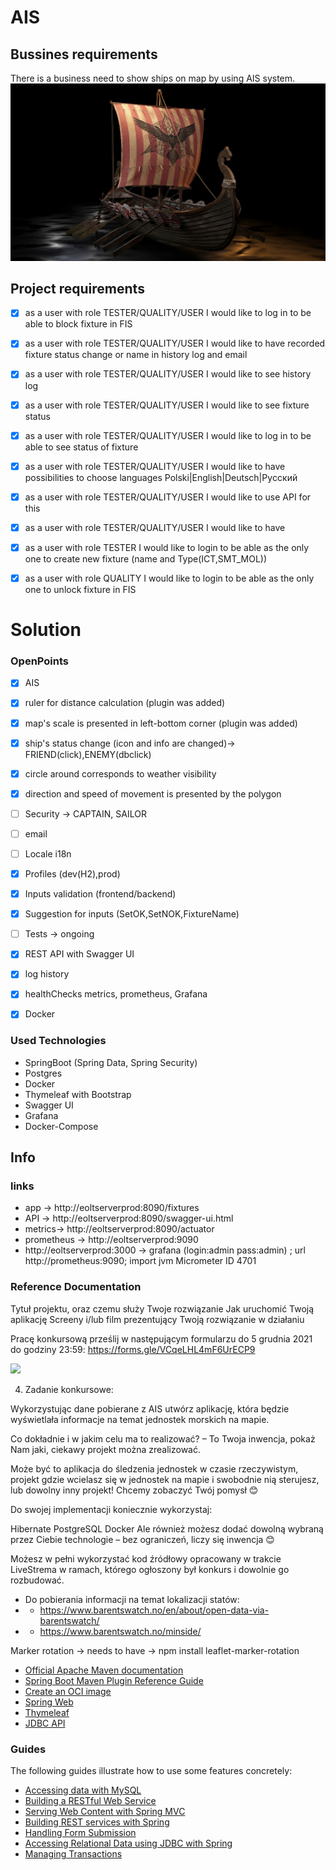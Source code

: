 # AIS

## Bussines requirements
There is a business need to show ships on map by using AIS system.
![](src/main/resources/static.photos/screenshots/viking.jpeg)

## Project requirements
- [x] as a user with role TESTER/QUALITY/USER  I would like to log in to be able to block fixture in FIS
- [x] as a user with role TESTER/QUALITY/USER I would like to have recorded fixture status change or name  in history log and email
- [x] as a user with role TESTER/QUALITY/USER  I would like to see history log
- [x] as a user with role TESTER/QUALITY/USER  I would like to see fixture status
- [x] as a user with role TESTER/QUALITY/USER I would like to log in to be able to see status of fixture
- [x] as a user with role TESTER/QUALITY/USER I would like to have possibilities to choose languages Polski|English|Deutsch|Pyсский
- [x] as a user with role TESTER/QUALITY/USER I would like to use API for this
- [x] as a user with role TESTER/QUALITY/USER I would like to have
- [x] as a user with role TESTER  I would like to login to be able as the only one to create new fixture (name and Type(ICT,SMT_MOL))
- [x] as a user with role QUALITY I would like to login to be able as the only one to unlock fixture in FIS


# Solution


### OpenPoints
- [x] AIS
- [x] ruler for distance calculation  (plugin was added)
- [x] map's scale is presented in left-bottom corner (plugin was added)
- [x] ship's status change (icon and info are changed)-> FRIEND(click),ENEMY(dbclick)
- [x] circle around corresponds to weather visibility
- [x] direction and speed  of movement is presented by the polygon
- [ ] Security -> CAPTAIN, SAILOR
- [ ] email
- [ ] Locale i18n
- [x] Profiles (dev(H2),prod)
- [x] Inputs validation (frontend/backend)
- [x] Suggestion for inputs (SetOK,SetNOK,FixtureName)
- [ ] Tests -> ongoing
- [x] REST API with Swagger UI
- [x] log history
- [x] healthChecks metrics, prometheus, Grafana
- [x] Docker


### Used Technologies
- SpringBoot (Spring Data, Spring Security)
- Postgres
- Docker
- Thymeleaf with Bootstrap
- Swagger UI
- Grafana
- Docker-Compose

## Info


### links
- app    -> http://eoltserverprod:8090/fixtures
- API    -> http://eoltserverprod:8090/swagger-ui.html
- metrics-> http://eoltserverprod:8090/actuator
- prometheus -> http://eoltserverprod:9090
- http://eoltserverprod:3000 -> grafana (login:admin pass:admin) ; url http://prometheus:9090; import jvm Micrometer ID 4701





















### Reference Documentation

Tytuł projektu, oraz czemu służy Twoje rozwiązanie
Jak uruchomić Twoją aplikację
Screeny i/lub film prezentujący Twoją rozwiązanie w działaniu

Pracę konkursową prześlij w następującym formularzu do 5 grudnia 2021 do godziny 23:59: https://forms.gle/VCqeLHL4mF6UrECP9

![](https://upload.wikimedia.org/wikipedia/commons/thumb/e/ea/BB61_USS_Iowa_BB61_broadside_USN.jpg/1024px-BB61_USS_Iowa_BB61_broadside_USN.jpg)

4. Zadanie konkursowe:

Wykorzystując dane pobierane z AIS utwórz aplikację, która będzie wyświetlała informacje na temat jednostek morskich na mapie.

Co dokładnie i w jakim celu ma to realizować? – To Twoja inwencja, pokaż Nam jaki, ciekawy projekt można zrealizować.

Może być to aplikacja do śledzenia jednostek w czasie rzeczywistym, projekt gdzie wcielasz się w jednostek na mapie i swobodnie nią sterujesz, lub dowolny inny projekt! Chcemy zobaczyć Twój pomysł 😊

Do swojej implementacji koniecznie wykorzystaj:

Hibernate
PostgreSQL
Docker
Ale również możesz dodać dowolną wybraną przez Ciebie technologie – bez ograniczeń, liczy się inwencja 😊

Możesz w pełni wykorzystać kod źródłowy opracowany w trakcie LiveStrema w ramach, którego ogłoszony był konkurs i dowolnie go rozbudować.


* Do pobierania informacji na temat lokalizacji statów:
* * https://www.barentswatch.no/en/about/open-data-via-barentswatch/
* * https://www.barentswatch.no/minside/








Marker rotation -> needs to have  -> npm install leaflet-marker-rotation

* [Official Apache Maven documentation](https://maven.apache.org/guides/index.html)
* [Spring Boot Maven Plugin Reference Guide](https://docs.spring.io/spring-boot/docs/2.6.0/maven-plugin/reference/html/)
* [Create an OCI image](https://docs.spring.io/spring-boot/docs/2.6.0/maven-plugin/reference/html/#build-image)
* [Spring Web](https://docs.spring.io/spring-boot/docs/2.6.0/reference/htmlsingle/#boot-features-developing-web-applications)
* [Thymeleaf](https://docs.spring.io/spring-boot/docs/2.6.0/reference/htmlsingle/#boot-features-spring-mvc-template-engines)
* [JDBC API](https://docs.spring.io/spring-boot/docs/2.6.0/reference/htmlsingle/#boot-features-sql)

### Guides

The following guides illustrate how to use some features concretely:

* [Accessing data with MySQL](https://spring.io/guides/gs/accessing-data-mysql/)
* [Building a RESTful Web Service](https://spring.io/guides/gs/rest-service/)
* [Serving Web Content with Spring MVC](https://spring.io/guides/gs/serving-web-content/)
* [Building REST services with Spring](https://spring.io/guides/tutorials/bookmarks/)
* [Handling Form Submission](https://spring.io/guides/gs/handling-form-submission/)
* [Accessing Relational Data using JDBC with Spring](https://spring.io/guides/gs/relational-data-access/)
* [Managing Transactions](https://spring.io/guides/gs/managing-transactions/)

  